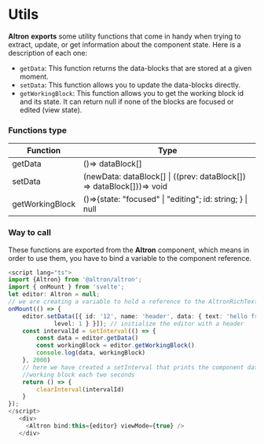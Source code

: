 # Utils

**Altron** **exports** some utility functions that come in handy when trying to extract, update, or get information about the component state. Here is a description of each one:

- `getData`: This function returns the data-blocks that are stored at a given moment.
- `setData`: This function allows you to update the data-blocks directly.
- `getWorkingBlock`: This function allows you to get the working block id and its state. It can return null if none of the blocks are focused or edited (view state).

### Functions type

| Function               | Type                                                                 |
| ------------------ | --------------------------------------------------------------------------------- |
| getData              | ()=> dataBlock[] |
| setData   | (newData: dataBlock[] \| ((prev: dataBlock[]) => dataBlock[]))=> void      |
| getWorkingBlock        |()=>{state: "focused" \| "editing";  id: string; } \| null|


### Way to call

These functions are exported from the **Altron** component, which means in order to use them, you have to bind a variable to the component reference.

``` Typescript
<script lang="ts">
import {Altron} from '@altron/altron';
import { onMount } from 'svelte';
let editor: Altron = null; 
// we are creating a variable to hold a reference to the AltronRichText component
onMount(() => {
    editor.setData([{ id: '12', name: 'header', data: { text: 'hello friend!', 
             level: 1 } }]); // initialize the editor with a header
    const intervalId = setInterval(() => {
        const data = editor.getData()
        const workingBlock = editor.getWorkingBlock()
        console.log(data, workingBlock)        
    }, 2000)
    // here we have created a setInterval that prints the component data and 
    //working block each two seconds
    return () => {
        clearInterval(intervalId)
    }
});
</script>  
   <div>
     <Altron bind:this={editor} viewMode={true} />
   </div>
```